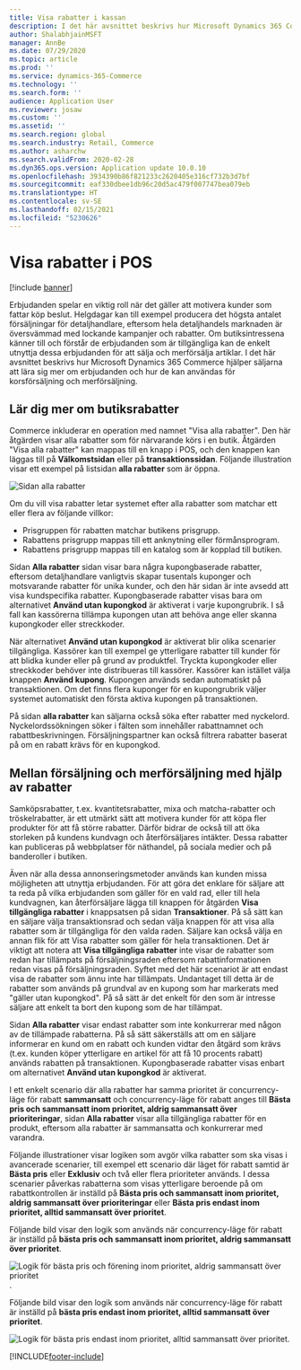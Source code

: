 ```yaml
---
title: Visa rabatter i kassan
description: I det här avsnittet beskrivs hur Microsoft Dynamics 365 Commerce hjälper säljarna att lära sig mer om erbjudanden och hur de kan användas för korsförsäljning och merförsäljning.
author: ShalabhjainMSFT
manager: AnnBe
ms.date: 07/29/2020
ms.topic: article
ms.prod: ''
ms.service: dynamics-365-Commerce
ms.technology: ''
ms.search.form: ''
audience: Application User
ms.reviewer: josaw
ms.custom: ''
ms.assetid: ''
ms.search.region: global
ms.search.industry: Retail, Commerce
ms.author: asharchw
ms.search.validFrom: 2020-02-28
ms.dyn365.ops.version: Application update 10.0.10
ms.openlocfilehash: 3934390b86f821233c2620405e316cf732b3d7bf
ms.sourcegitcommit: eaf330dbee1db96c20d5ac479f007747bea079eb
ms.translationtype: HT
ms.contentlocale: sv-SE
ms.lasthandoff: 02/15/2021
ms.locfileid: "5230626"
---
```

# <a name="show-discounts-in-pos"></a>Visa rabatter i POS

[!include [banner](includes/banner.md)]

Erbjudanden spelar en viktig roll när det gäller att motivera kunder som fattar köp beslut. Helgdagar kan till exempel producera det högsta antalet försäljningar för detaljhandlare, eftersom hela detaljhandels marknaden är översvämmad med lockande kampanjer och rabatter. Om butiksintressena känner till och förstår de erbjudanden som är tillgängliga kan de enkelt utnyttja dessa erbjudanden för att sälja och merförsälja artiklar. I det här avsnittet beskrivs hur Microsoft Dynamics 365 Commerce hjälper säljarna att lära sig mer om erbjudanden och hur de kan användas för korsförsäljning och merförsäljning.

## <a name="learn-about-store-discounts"></a>Lär dig mer om butiksrabatter

Commerce inkluderar en operation med namnet "Visa alla rabatter". Den här åtgärden visar alla rabatter som för närvarande körs i en butik. Åtgärden "Visa alla rabatter" kan mappas till en knapp i POS, och den knappen kan läggas till på **Välkomstsidan** eller på **transaktionssidan**. Följande illustration visar ett exempel på listsidan **alla rabatter** som är öppna.

![Sidan alla rabatter](./media/View_all_discounts.png "Sidan alla rabatter")

Om du vill visa rabatter letar systemet efter alla rabatter som matchar ett eller flera av följande villkor:

- Prisgruppen för rabatten matchar butikens prisgrupp.
- Rabattens prisgrupp mappas till ett anknytning eller förmånsprogram.
- Rabattens prisgrupp mappas till en katalog som är kopplad till butiken.

Sidan **Alla rabatter** sidan visar bara några kupongbaserade rabatter, eftersom detaljhandlare vanligtvis skapar tusentals kuponger och motsvarande rabatter för unika kunder, och den här sidan är inte avsedd att visa kundspecifika rabatter. Kupongbaserade rabatter visas bara om alternativet **Använd utan kupongkod** är aktiverat i varje kupongrubrik. I så fall kan kassörerna tillämpa kupongen utan att behöva ange eller skanna kupongkoder eller streckkoder.

När alternativet **Använd utan kupongkod** är aktiverat blir olika scenarier tillgängliga. Kassörer kan till exempel ge ytterligare rabatter till kunder för att blidka kunder eller på grund av produktfel. Tryckta kupongkoder eller streckkoder behöver inte distribueras till kassörer. Kassörer kan istället välja knappen **Använd kupong**. Kupongen används sedan automatiskt på transaktionen. Om det finns flera kuponger för en kupongrubrik väljer systemet automatiskt den första aktiva kupongen på transaktionen.

På sidan **alla rabatter** kan säljarna också söka efter rabatter med nyckelord. Nyckelordssökningen söker i fälten som innehåller rabattnamnet och rabattbeskrivningen. Försäljningspartner kan också filtrera rabatter baserat på om en rabatt krävs för en kupongkod.

## <a name="cross-sell-and-upsell-by-using-discounts"></a>Mellan försäljning och merförsäljning med hjälp av rabatter

Samköpsrabatter, t.ex. kvantitetsrabatter, mixa och matcha-rabatter och tröskelrabatter, är ett utmärkt sätt att motivera kunder för att köpa fler produkter för att få större rabatter. Därför bidrar de också till att öka storleken på kundens kundvagn och återförsäljares intäkter. Dessa rabatter kan publiceras på webbplatser för näthandel, på sociala medier och på banderoller i butiken.

Även när alla dessa annonseringsmetoder används kan kunden missa möjligheten att utnyttja erbjudanden. För att göra det enklare för säljare att ta reda på vilka erbjudanden som gäller för en vald rad, eller till hela kundvagnen, kan återförsäljare lägga till knappen för åtgärden **Visa tillgängliga rabatter** i knappsatsen på sidan **Transaktioner**. På så sätt kan en säljare välja transaktionsrad och sedan välja knappen för att visa alla rabatter som är tillgängliga för den valda raden. Säljare kan också välja en annan flik för att Visa rabatter som gäller för hela transaktionen. Det är viktigt att notera att **Visa tillgängliga rabatter** inte visar de rabatter som redan har tillämpats på försäljningsraden eftersom rabattinformationen redan visas på försäljningsraden. Syftet med det här scenariot är att endast visa de rabatter som ännu inte har tillämpats. Undantaget till detta är de rabatter som används på grundval av en kupong som har markerats med "gäller utan kupongkod". På så sätt är det enkelt för den som är intresse säljare att enkelt ta bort den kupong som de har tillämpat.

Sidan **Alla rabatter** visar endast rabatter som inte konkurrerar med någon av de tillämpade rabatterna. På så sätt säkerställs att om en säljare informerar en kund om en rabatt och kunden vidtar den åtgärd som krävs (t.ex. kunden köper ytterligare en artikel för att få 10 procents rabatt) används rabatten på transaktionen. Kupongbaserade rabatter visas enbart om alternativet **Använd utan kupongkod** är aktiverat.

I ett enkelt scenario där alla rabatter har samma prioritet är concurrency-läge för rabatt **sammansatt** och concurrency-läge för rabatt anges till **Bästa pris och sammansatt inom prioritet, aldrig sammansatt över prioriteringar**, sidan **Alla rabatter** visar alla tillgängliga rabatter för en produkt, eftersom alla rabatter är sammansatta och konkurrerar med varandra.

Följande illustrationer visar logiken som avgör vilka rabatter som ska visas i avancerade scenarier, till exempel ett scenario där läget för rabatt samtid är **Bästa pris** eller **Exklusiv** och två eller flera prioriteter används. I dessa scenarier påverkas rabatterna som visas ytterligare beroende på om rabattkontrollen är inställd på **Bästa pris och sammansatt inom prioritet, aldrig sammansatt över prioriteringar** eller **Bästa pris endast inom prioritet, alltid sammansatt över prioritet**.

Följande bild visar den logik som används när concurrency-läge för rabatt är inställd på **bästa pris och sammansatt inom prioritet, aldrig sammansatt över prioritet**.

![Logik för bästa pris och förening inom prioritet, aldrig sammansatt över prioritet](./media/Model_1.png "Logik för bästa pris och förening inom prioritet, aldrig sammansatt över prioritet").

Följande bild visar den logik som används när concurrency-läge för rabatt är inställd på **bästa pris endast inom prioritet, alltid sammansatt över prioritet**.

![Logik för bästa pris endast inom prioritet, alltid sammansatt över prioritet](./media/Model_2.png "Logik för bästa pris endast inom prioritet, alltid sammansatt över prioritet").


[!INCLUDE[footer-include](../includes/footer-banner.md)]